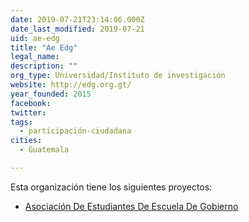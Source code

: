 ```yaml
---
date: 2019-07-21T23:14:06.000Z
date_last_modified: 2019-07-21
uid: ae-edg
title: "Ae Edg"
legal_name: 
description: ""
org_type: Universidad/Instituto de investigación
website: http://edg.org.gt/
year_founded: 2015
facebook: 
twitter: 
tags:
  - participación-ciudadana
cities: 
  - Guatemala

---
```


Esta organización tiene los siguientes proyectos:

- [Asociación De Estudiantes De Escuela De Gobierno](/proyectos/asociacion-de-estudiantes-de-escuela-de-gobierno)
